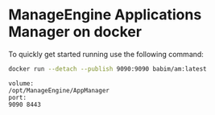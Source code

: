# ManageEngine Applications Manager on docker

To quickly get started running use the following command:
```bash
docker run --detach --publish 9090:9090 babim/am:latest
```
```
volume:
/opt/ManageEngine/AppManager
port:
9090 8443
```